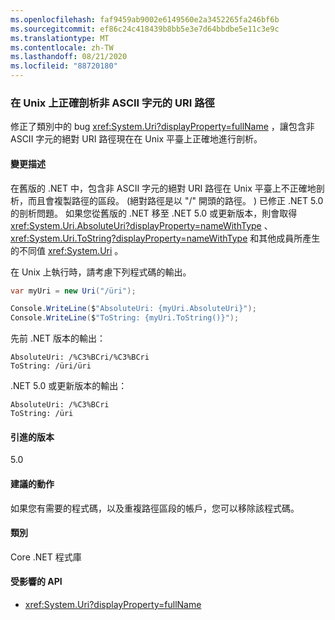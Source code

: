 ```yaml
---
ms.openlocfilehash: faf9459ab9002e6149560e2a3452265fa246bf6b
ms.sourcegitcommit: ef86c24c418439b8bb5e3e7d64bbdbe5e11c3e9c
ms.translationtype: MT
ms.contentlocale: zh-TW
ms.lasthandoff: 08/21/2020
ms.locfileid: "88720180"
---
```

### <a name="uri-paths-with-non-ascii-characters-parse-correctly-on-unix"></a>在 Unix 上正確剖析非 ASCII 字元的 URI 路徑

修正了類別中的 bug <xref:System.Uri?displayProperty=fullName> ，讓包含非 ASCII 字元的絕對 URI 路徑現在在 Unix 平臺上正確地進行剖析。

#### <a name="change-description"></a>變更描述

在舊版的 .NET 中，包含非 ASCII 字元的絕對 URI 路徑在 Unix 平臺上不正確地剖析，而且會複製路徑的區段。  (絕對路徑是以 "/" 開頭的路徑。 ) 已修正 .NET 5.0 的剖析問題。 如果您從舊版的 .NET 移至 .NET 5.0 或更新版本，則會取得 <xref:System.Uri.AbsoluteUri?displayProperty=nameWithType> 、 <xref:System.Uri.ToString?displayProperty=nameWithType> 和其他成員所產生的不同值 <xref:System.Uri> 。

在 Unix 上執行時，請考慮下列程式碼的輸出。

```csharp
var myUri = new Uri("/üri");

Console.WriteLine($"AbsoluteUri: {myUri.AbsoluteUri}");
Console.WriteLine($"ToString: {myUri.ToString()}");
```

先前 .NET 版本的輸出：

```text
AbsoluteUri: /%C3%BCri/%C3%BCri
ToString: /üri/üri
```

.NET 5.0 或更新版本的輸出：

```text
AbsoluteUri: /%C3%BCri
ToString: /üri
```

#### <a name="version-introduced"></a>引進的版本

5.0

#### <a name="recommended-action"></a>建議的動作

如果您有需要的程式碼，以及重複路徑區段的帳戶，您可以移除該程式碼。

#### <a name="category"></a>類別

Core .NET 程式庫

#### <a name="affected-apis"></a>受影響的 API

- <xref:System.Uri?displayProperty=fullName>

<!--

#### Affected APIs

- `T:System.Uri`

-->
